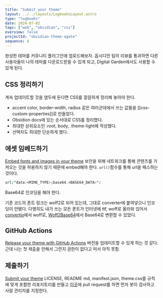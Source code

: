 ```yaml
---
title: "Submit your theme"
layout: ../../layouts/LogbooksLayout.astro
type: "logbooks"
date: 2024-07-02
tags: ["web", "obsidian", "css"]
overview: false
projectId: "obsidian-theme-agate"
sequence: 6
---
```

완성한 테마를 커뮤니티 플러그인에 업로드해보자. 옵시디언 팀의 리뷰를 통과하면 다른 사용자들이 나의 테마를 다운로드받을 수 있게 되고, Digital Garden에서도 사용할 수 있게 된다.

## CSS 정리하기
계속 업데이트할 것을 염두에 둔다면 CSS를 깔끔하게 정리해 놓아야 한다.

- accent color, border-width, radius 같은 여러군데에서 쓰는 값들을 [[css-custom-properties]]로 만들었다.
- Obsidion docs에 있는 순서대로 CSS를 정리했다.
- 최대한 상위요소인 :root, body, .theme-light에 작성했다.
- 선택자도 최대한 단순하게 했다.


## 에셋 임베드하기
[Embed fonts and images in your theme](https://docs.obsidian.md/Themes/App+themes/Embed+fonts+and+images+in+your+theme#Consider%20file%20size)
보안을 위해 네트워크를 통해 콘텐츠를 가져오는 것을 허용하지 않기 때문에 embed해야 한다.  `url()`함수를 통해 url을 패스하는 것이다.
```css
url("data:<MIME_TYPE>;base64,<BASE64_DATA>")
```
Base64로 인코딩을 해야 한다.

기존 코드의 폰트 링크는 woff2로 되어 있는데, 그대로 converter에 붙여넣으니 인코딩이 안됐다. 다행히도 내가 쓰는 모든 폰트가 인터넷에 ttf, woff로 올라와 있어서 [convertio](https://convertio.co/)에서 woff로, [Woff2Base64](https://hellogreg.github.io/woff2base/)에서 Base64로 변환할 수 있었다.

## GitHub Actions
[Release your theme with GitHub Actions](https://docs.obsidian.md/Themes/App+themes/Release+your+theme+with+GitHub+Actions)
버전을 업데이트할 수 있게 하는 것 같다. 근데 나는 첫 제출을 안해서 그런지 권한이 없다고 떠서 아직 못함.

## 제출하기
[Submit your theme](https://docs.obsidian.md/Themes/App+themes/Submit+your+theme)
LICENSE, README md, manifest.json, theme.css를 규칙에 맞게 포함한 리포지토리를 만들고 [이곳](https://github.com/obsidianmd/obsidian-releases/pulls)에 pull request를 하면 먼저 봇이 검사하고 사람 관리자를 지정한다.